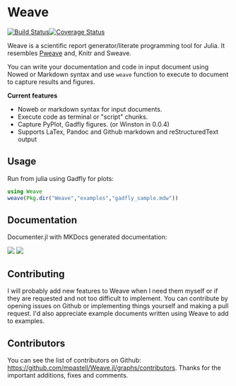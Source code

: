 # Weave

[![Build Status](https://travis-ci.org/mpastell/Weave.jl.svg?branch=master)](https://travis-ci.org/mpastell/Weave.jl)[![Coverage Status](https://img.shields.io/coveralls/mpastell/Weave.jl.svg)](https://coveralls.io/r/mpastell/Weave.jl?branch=master)

Weave is a scientific report generator/literate programming tool
for Julia. It resembles [Pweave](http://mpastell.com/pweave) and, Knitr
and Sweave.

You can write your documentation and code in input document using Nowed or Markdown syntax and use `weave` function to execute to document to capture results and figures.

**Current features**

* Noweb or markdown syntax for input documents.
* Execute code as terminal or "script" chunks.
* Capture PyPlot, Gadfly figures. (or Winston in  0.0.4)
* Supports LaTex, Pandoc and Github markdown and reStructuredText output

## Usage

Run from julia using Gadfly for plots:

````julia
using Weave
weave(Pkg.dir("Weave","examples","gadfly_sample.mdw"))
````

## Documentation

Documenter.jl with MKDocs generated documentation:

[![](https://img.shields.io/badge/docs-stable-blue.svg)](https://mpastell.github.io/Weave.jl/stable/)
[![](https://img.shields.io/badge/docs-latest-blue.svg)](https://mpastell.github.io/Weave.jl/latest/)

## Contributing

I will probably add new features to Weave when I need them myself or if they are requested and not too difficult to implement. You can contribute by opening issues on Github or implementing things yourself and making a pull request. I'd also appreciate example documents written using Weave to add to examples.

## Contributors

You can see the list of contributors on Github: https://github.com/mpastell/Weave.jl/graphs/contributors. Thanks for the important additions, fixes and comments.
